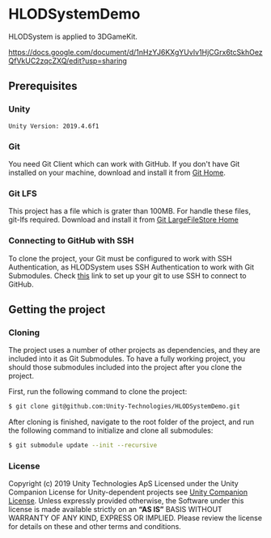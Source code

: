 # HLODSystemDemo
HLODSystem is applied to 3DGameKit.

https://docs.google.com/document/d/1nHzYJ6KXgYUvIv1HjCGrx6tcSkhOezQfVkUC2zqcZXQ/edit?usp=sharing

## Prerequisites
### Unity
```
Unity Version: 2019.4.6f1

```
### Git 

You need Git Client which can work with GitHub.
If you don't have Git installed on your machine, download and install it from [Git Home][gitHome].

### Git LFS

This project has a file which is grater than 100MB.
For handle these files, git-lfs required.
Download and install it from [Git LargeFileStore Home][gitLfsHome]

### Connecting to GitHub with SSH

To clone the project, your Git must be configured to work with SSH Authentication, as HLODSystem uses SSH Authentication to work with Git Submodules. Check [this][gitSSHSetup] link to set up your git to use SSH to connect to GitHub. 

## Getting the project
### Cloning
The project uses a number of other projects as dependencies, and they are included into it as Git Submodules.
To have a fully working project, you should those submodules included into the project after you clone the project.

First, run the following command to clone the project:
```sh
$ git clone git@github.com:Unity-Technologies/HLODSystemDemo.git
```
After cloning is finished, navigate to the root folder of the project, and run the following command to initialize and clone all submodules:
```sh
$ git submodule update --init --recursive
```

### License
Copyright (c) 2019 Unity Technologies ApS
Licensed under the Unity Companion License for Unity-dependent projects see [Unity Companion License][license].
Unless expressly provided otherwise, the Software under this license is made available strictly on an **“AS IS”** BASIS WITHOUT WARRANTY OF ANY KIND, EXPRESS OR IMPLIED. Please review the license for details on these and other terms and conditions.

[gitHome]:<https://git-scm.com/downloads>
[gitLfsHome]:<https://git-lfs.github.com/>
[gitSSHSetup]: <https://help.github.com/articles/connecting-to-github-with-ssh/>
[license]: <https://unity3d.com/legal/licenses/Unity_Companion_License>
